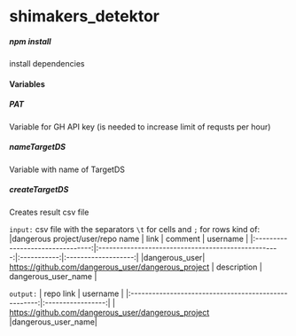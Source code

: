 # shimakers_detektor

##### npm install

install dependencies

#### Variables

##### PAT

Variable for GH API key (is needed to increase limit of requsts per hour)

##### nameTargetDS

Variable with name of TargetDS

##### createTargetDS

Creates result csv file

`input:` csv file with the separators `\t` for cells and `;` for rows kind of:
|dangerous project/user/repo name | link | comment | username |
|:--------------------------------:|:---------------------------------------------------:|:-----------:|:-------------------:|
|dangerous_user| https://github.com/dangerous_user/dangerous_project | description | dangerous_user_name |

`output:`
| repo link | username |
|:----------------------------------------------------:|:-----------------:|
| https://github.com/dangerous_user/dangerous_project |dangerous_user_name|
